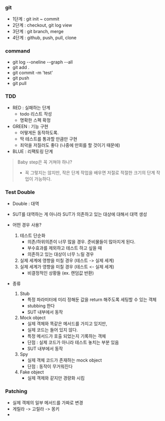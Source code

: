 ### git
- 1단계 : git init ~ commit
- 2단계 : checkout, git log view
- 3단계 : git branch, merge
- 4단계 : github, push, pull, clone


### command
- git log --oneline --graph --all
- git add .
- git commit -m 'test'
- git push
- git pull

### TDD
- RED : 실패하는 단계
  - todo 리스트 작성
  - 명확한 스펙 확정
- GREEN : 기능 구현
  - 어떻게든 동작하도록.
  - 딱 테스트를 통과할 만큼만 구현
  - 죄악을 저질러도 좋다 (나중에 만회를 할 것이기 때문에)
- BLUE : 리팩토링 단계


> Baby step은 꼭 거쳐야 하나?
> - 꼭 그렇지는 않지만, 작은 단계 작업을 배우면 저절로 적절한 크기의 단계 작업이 가능하다.


### Test Double
- Double : 대역
- SUT를 대역하는 게 아니라 SUT가 의존하고 있는 대상에 대해서 대역 생성
- 어떤 경우 사용?
  1.  테스트 단순화
      - 의존/하위의존이 너무 많을 경우. 준비물들이 많아지게 된다. 
      - 부수효과를 제외하고 테스트 하고 싶을 때
      - 의존하고 있는 대상이 너무 느릴 경우
  2. 실제 세계에 영향을 미칠 경우 (테스트 -> 실제 세계)
  3. 실제 세계가 영향을 미칠 경우 (테스트 <- 실제 세계)
      - 비결정적인 상황들 (ex. 랜덤값 반환)

- 종류
  1. Stub
     - 특정 파라미터에 미리 정해둔 값을 return 해주도록 세팅할 수 있는 객체
     - stubbing 한다
     - SUT 내부에서 동작
  2. Mock object
     - 실제 객체와 똑같은 메서드를 가지고 있지만, 
     - 실제 코드는 들어 있지 않다.
     - 특정 메서드가 호출 되었는지 기록하는 객체
     - 단점 : 실제 코드가 아니라 테스트 놓치는 부분 있음
     - SUT 내부에서 동작
  3. Spy
     - 실제 객체 코드가 존재하는 mock object
     - 단점 : 동작이 무거워진다
  4. Fake object
     - 실제 객제와 같지만 경량화 시킴
  
### Patching
- 실제 객체의 일부 메서드를 가짜로 변경
- 게릴라 -> 고릴라 -> 몽키
- 